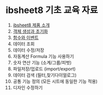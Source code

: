 # ibsheet8 기초 교육 자료
1. [ibsheet8 제품 소개](./1_intro/)
2. [객체 생성과 초기화](./2_initialize/)
3. [함수와 이벤트](./3_function_event)
4. 데이터 조회
5. 데이터 수정/저장
6. 자동계산 Formula 기능 사용하기
7. 숫자 연산 기능 (소계/그룹/피벗)
8. 파일저장/업로드 (import/export)
9. 데이터 검색 (필터,찾기다이얼로그)
10. 공통 기능 정의 (모든 시트에 동일한 기능 적용)
11. 디자인 수정하기